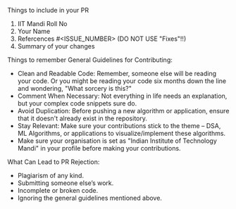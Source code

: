 Things to include in your PR
1. IIT Mandi Roll No
2. Your Name
3. Refercences #<ISSUE_NUMBER> (DO NOT USE "Fixes"!!)
4. Summary of your changes

Things to remember
General Guidelines for Contributing:

- Clean and Readable Code: Remember, someone else will be reading your code. Or you might be reading your code six months down the line and wondering, "What sorcery is this?"
- Comment When Necessary: Not everything in life needs an explanation, but your complex code snippets sure do.
- Avoid Duplication: Before pushing a new algorithm or application, ensure that it doesn't already exist in the repository.
- Stay Relevant: Make sure your contributions stick to the theme – DSA, ML Algorithms, or applications to visualize/implement these algorithms.
- Make sure your organisation is set as "Indian Institute of Technology Mandi" in your profile before making your contributions.

What Can Lead to PR Rejection:

- Plagiarism of any kind.
- Submitting someone else’s work.
- Incomplete or broken code.
- Ignoring the general guidelines mentioned above.
